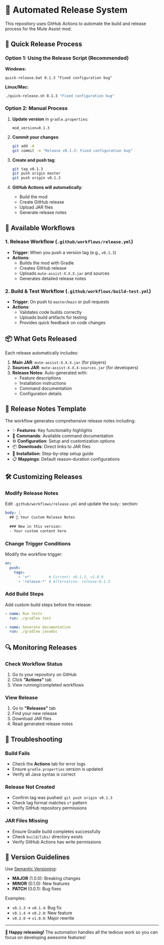 # 🤖 Automated Release System

This repository uses GitHub Actions to automate the build and release process for the Mute Assist mod.

## 🚀 Quick Release Process

### Option 1: Using the Release Script (Recommended)

**Windows:**
```batch
quick-release.bat 0.1.3 "Fixed configuration bug"
```

**Linux/Mac:**
```bash
./quick-release.sh 0.1.3 "Fixed configuration bug"
```

### Option 2: Manual Process

1. **Update version** in `gradle.properties`:
   ```properties
   mod_version=0.1.3
   ```

2. **Commit your changes**:
   ```bash
   git add -A
   git commit -m "Release v0.1.3: Fixed configuration bug"
   ```

3. **Create and push tag**:
   ```bash
   git tag v0.1.3
   git push origin master
   git push origin v0.1.3
   ```

4. **GitHub Actions will automatically**:
   - Build the mod
   - Create GitHub release
   - Upload JAR files
   - Generate release notes

## 🔧 Available Workflows

### 1. **Release Workflow** (`.github/workflows/release.yml`)
- **Trigger**: When you push a version tag (e.g., `v0.1.3`)
- **Actions**:
  - Builds the mod with Gradle
  - Creates GitHub release
  - Uploads `mute-assist-X.X.X.jar` and sources
  - Generates detailed release notes

### 2. **Build & Test Workflow** (`.github/workflows/build-test.yml`)
- **Trigger**: On push to `master`/`main` or pull requests
- **Actions**:
  - Validates code builds correctly
  - Uploads build artifacts for testing
  - Provides quick feedback on code changes

## 📦 What Gets Released

Each release automatically includes:

1. **Main JAR**: `mute-assist-X.X.X.jar` (for players)
2. **Sources JAR**: `mute-assist-X.X.X-sources.jar` (for developers)
3. **Release Notes**: Auto-generated with:
   - Feature descriptions
   - Installation instructions
   - Command documentation
   - Configuration details

## 🎯 Release Notes Template

The workflow generates comprehensive release notes including:

- ✨ **Features**: Key functionality highlights
- 🔧 **Commands**: Available command documentation
- ⚙️ **Configuration**: Setup and customization options
- 📦 **Downloads**: Direct links to JAR files
- 🚀 **Installation**: Step-by-step setup guide
- 📋 **Mappings**: Default reason-duration configurations

## 🛠️ Customizing Releases

### Modify Release Notes

Edit `.github/workflows/release.yml` and update the `body:` section:

```yaml
body: |
  ## 🎯 Your Custom Release Notes
  
  ### New in this version:
  - Your custom content here
```

### Change Trigger Conditions

Modify the workflow trigger:

```yaml
on:
  push:
    tags:
      - 'v*'        # Current: v0.1.3, v1.0.0
      - 'release-*' # Alternative: release-0.1.3
```

### Add Build Steps

Add custom build steps before the release:

```yaml
- name: Run tests
  run: ./gradlew test

- name: Generate documentation
  run: ./gradlew javadoc
```

## 🔍 Monitoring Releases

### Check Workflow Status
1. Go to your repository on GitHub
2. Click **"Actions"** tab
3. View running/completed workflows

### View Release
1. Go to **"Releases"** tab
2. Find your new release
3. Download JAR files
4. Read generated release notes

## 🚨 Troubleshooting

### Build Fails
- Check the **Actions** tab for error logs
- Ensure `gradle.properties` version is updated
- Verify all Java syntax is correct

### Release Not Created
- Confirm tag was pushed: `git push origin v0.1.3`
- Check tag format matches `v*` pattern
- Verify GitHub repository permissions

### JAR Files Missing
- Ensure Gradle build completes successfully
- Check `build/libs/` directory exists
- Verify GitHub Actions has write permissions

## 📝 Version Guidelines

Use [Semantic Versioning](https://semver.org/):

- **MAJOR** (1.0.0): Breaking changes
- **MINOR** (0.1.0): New features
- **PATCH** (0.0.1): Bug fixes

Examples:
- `v0.1.3` → `v0.1.4`: Bug fix
- `v0.1.4` → `v0.2.0`: New feature
- `v0.2.0` → `v1.0.0`: Major rewrite

---

**🎉 Happy releasing!** The automation handles all the tedious work so you can focus on developing awesome features!

